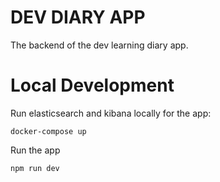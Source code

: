 # DEV DIARY APP

The backend of the dev learning diary app.

# Local Development

Run elasticsearch and kibana locally for the app:

```
docker-compose up
```

Run the app

```
npm run dev
```

